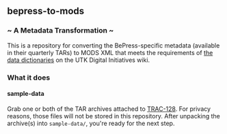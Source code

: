 ## bepress-to-mods ##
### ~ A Metadata Transformation ~ ###

This is a repository for converting the BePress-specific metadata (available in their quarterly TARs) to MODS XML that meets the requirements of [the data dictionaries](https://wiki.lib.utk.edu/display/DLP/2016+Migration+Data+Dictionaries) on the UTK Digital Initiatives wiki.

### What it does ###

#### sample-data ####
Grab one or both of the TAR archives attached to [TRAC-128](https://jira.lib.utk.edu/browse/TRAC-128). For privacy reasons, those files will not be stored in this repository. After unpacking the archive(s) into `sample-data/`, you're ready for the next step.